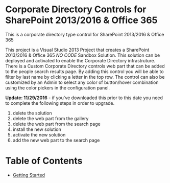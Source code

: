 # Corporate Directory Controls for SharePoint 2013/2016 & Office 365
This is a corporate directory type control for SharePoint 2013/2016 &amp; Office 365

This project is a Visual Studio 2013 Project that creates a SharePoint 2013/2016 & Office 365 *NO CODE* Sandbox Solution. This solution can be deployed and activated to enable the Corporate Directory infrastruture. There is a Custom Corporate Directory controls web part that can be added to the people search results page. By adding this control you will be able to filter by last name by clicking a letter in the top row. The control can also be customized by an Admin to select any color of button/hover combination using the color pickers in the configuration panel.

<B>Update: 11/29/2016</B> - if you've downloaded this prior to this date you need to complete the following steps in order to upgrade.
1) delete the solution
2) delete the web part from the gallery
3) delete the web part from the search page
4) install the new solution
5) activate the new solution
6) add the new web part to the search page

<h1>Table of Contents</h1>
<ul>
<li><a href="https://github.com/tom-daly/corp-dir/wiki/Getting-Started">Getting Started</a></li>
</ul>
